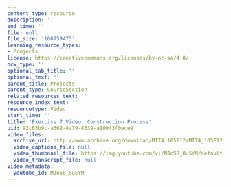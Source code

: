 ```yaml
---
content_type: resource
description: ''
end_time: ''
file: null
file_size: '100759475'
learning_resource_types:
- Projects
license: https://creativecommons.org/licenses/by-nc-sa/4.0/
ocw_type: ''
optional_tab_title: ''
optional_text: ''
parent_title: Projects
parent_type: CourseSection
related_resources_text: ''
resource_index_text: ''
resourcetype: Video
start_time: ''
title: 'Exercise 7 Video: Construction Process'
uid: 92c63b9c-a662-8a79-4339-a100f3f0ece9
video_files:
  archive_url: http://www.archive.org/download/MIT4.105F12/MIT4_105F12_process_ex7_lz_300k.mp4
  video_captions_file: null
  video_thumbnail_file: https://img.youtube.com/vi/MJo58_8uSYM/default.jpg
  video_transcript_file: null
video_metadata:
  youtube_id: MJo58_8uSYM
---
```

